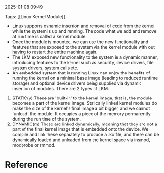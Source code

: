 2025-01-08 09:49

Tags: [[Linux Kernel Module]]

 - Linux supports dynamic insertion and removal of code from the kernel while the system is up and running. The code what we add and remove at run time is called	a kernel module.
 - Once the module is mounted, we can use the new functionality and features that are exposed to the system via the kernel module with out having to restart the entire machine again. 
 - The LKM exposed new functionality to the system in a dynamic manner, introducing features to the kernel such as security, device drivers, file system drivers, system calls etc. 
 - An embedded system that is running Linux can enjoy the benefits of running the kernel on a minimal base image (leading to reduced runtime storage) and optional device drivers being supplied via dynamic insertion of modules. 
There are 2 types of LKM.
1. STATIC(y)
	These are 'built-in' to the kernel image, that is, the module becomes a part of the kernel image. Statically linked kernel modules do make the size of the kernel's final image a bit bigger, and we cannot 'unload' the module. It occupies a piece of the memory permanently during the run time of the system. 
2. DYNAMIC(m)
	These are linked dynamically, meaning that they are not a part of the final kernel image that is embedded onto the device. We compile and link these separately to produce a .ko file, and these can be dynamically loaded and unloaded from the kernel space via insmod, modprobe or rmmod. 

# Reference

